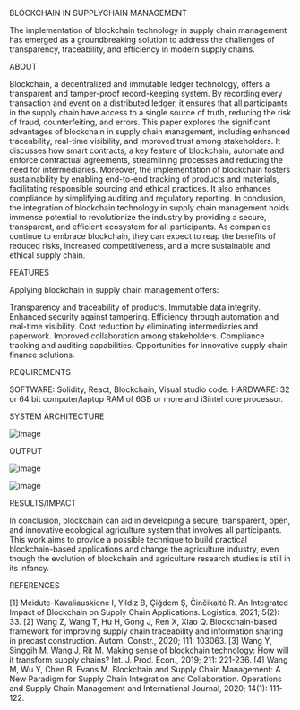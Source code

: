 BLOCKCHAIN IN SUPPLYCHAIN MANAGEMENT

The implementation of blockchain technology in supply chain management has 
emerged as a groundbreaking solution to address the challenges of transparency, 
traceability, and efficiency in modern supply chains.

ABOUT

 Blockchain, a decentralized and immutable ledger 
technology, offers a transparent and tamper-proof record-keeping system. By 
recording every transaction and event on a distributed ledger, it ensures that all 
participants in the supply chain have access to a single source of truth, reducing 
the risk of fraud, counterfeiting, and errors. This paper explores the significant 
advantages of blockchain in supply chain management, including enhanced 
traceability, real-time visibility, and improved trust among stakeholders. It 
discusses how smart contracts, a key feature of blockchain, automate and enforce 
contractual agreements, streamlining processes and reducing the need for 
intermediaries. Moreover, the implementation of blockchain fosters sustainability 
by enabling end-to-end tracking of products and materials, facilitating responsible 
sourcing and ethical practices. It also enhances compliance by simplifying 
auditing and regulatory reporting. In conclusion, the integration of blockchain 
technology in supply chain management holds immense potential to revolutionize 
the industry by providing a secure, transparent, and efficient ecosystem for all 
participants. As companies continue to embrace blockchain, they can expect to 
reap the benefits of reduced risks, increased competitiveness, and a more 
sustainable and ethical supply chain.

FEATURES

Applying blockchain in supply chain management offers:

Transparency and traceability of products.
Immutable data integrity.
Enhanced security against tampering.
Efficiency through automation and real-time visibility.
Cost reduction by eliminating intermediaries and paperwork.
Improved collaboration among stakeholders.
Compliance tracking and auditing capabilities.
Opportunities for innovative supply chain finance solutions.

REQUIREMENTS

SOFTWARE: Solidity, React, Blockchain, Visual studio code.
HARDWARE: 32 or 64 bit computer/laptop RAM of 6GB or more and i3intel 
core processor.

SYSTEM ARCHITECTURE

![image](https://github.com/madhuuuuuuu/Blockchain-in-Supplychain-Management/assets/95408668/23e423b1-65d4-4161-bb7d-34b727330df5)

OUTPUT

![image](https://github.com/madhuuuuuuu/Blockchain-in-Supplychain-Management/assets/95408668/b4b5f5ee-8fdc-4185-9b3e-f8f1f0c4928e)

![image](https://github.com/madhuuuuuuu/Blockchain-in-Supplychain-Management/assets/95408668/6770dbee-b5f6-4237-a0e8-9b08b3011ff7)


RESULTS/IMPACT

In conclusion, blockchain can aid in developing a secure, transparent, open, and
innovative ecological agriculture system that involves all participants. This work
aims to provide a possible technique to build practical blockchain-based
applications and change the agriculture industry, even though the evolution of
blockchain and agriculture research studies is still in its infancy.


REFERENCES

[1] Meidute-Kavaliauskiene I, Yıldız B, Çiğdem Ş, Činčikaitė R. An
Integrated Impact of Blockchain on Supply Chain Applications.
Logistics, 2021; 5(2): 33.
[2] Wang Z, Wang T, Hu H, Gong J, Ren X, Xiao Q. Blockchain-based
framework for improving supply chain traceability and information
sharing in precast construction. Autom. Constr., 2020; 111: 103063.
[3] Wang Y, Singgih M, Wang J, Rit M. Making sense of blockchain
technology: How will it transform supply chains? Int. J. Prod. Econ.,
2019; 211: 221-236.
[4] Wang M, Wu Y, Chen B, Evans M. Blockchain and Supply Chain
Management: A New Paradigm for Supply Chain Integration and
Collaboration. Operations and Supply Chain Management and
International Journal, 2020; 14(1): 111-122.


